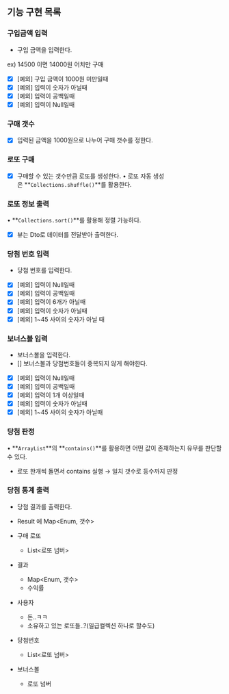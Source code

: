## 기능 구현 목록

### 구입금액 입력

- 구입 금액을 입력한다.

ex) 14500 이면 14000원 어치만 구매

- [x]  [예외] 구입 금액이 1000원 미만일때
- [x]  [예외] 입력이 숫자가 아닐때
- [x]  [예외] 입력이 공백일때
- [x]  [예외] 입력이 Null일때

### 구매 갯수
- [x] 입력된 금액을 1000원으로 나누어 구매 갯수를 정한다.

### 로또 구매
- [x] 구매할 수 있는 갯수만큼 로또를 생성한다.
• 로또 자동 생성은 **`Collections.shuffle()`**를 활용한다.

### 로또 정보 출력
• **`Collections.sort()`**를 활용해 정렬 가능하다. 
- [x] 뷰는 Dto로 데이터를 전달받아 출력한다.

### 당첨 번호 입력

- 당첨 번호를 입력한다.
- [x]  [예외] 입력이 Null일때 
- [x]  [예외] 입력이 공백일때
- [x]  [예외] 입력이 6개가 아닐때
- [x]  [예외] 입력이 숫자가 아닐때
- [x]  [예외] 1~45 사이의 숫자가 아닐 때

### 보너스볼 입력

- 보너스볼을 입력한다.
- [] 보너스볼과 당첨번호들이 중복되지 않게 해야한다.
- [x]  [예외] 입력이 Null일때
- [x]  [예외] 입력이 공백일때
- [x]  [예외] 입력이 1개 이상일때
- [x]  [예외] 입력이 숫자가 아닐때
- [x]  [예외] 1~45 사이의 숫자가 아닐때

### 당첨 판정

• **`ArrayList`**의 **`contains()`**를 활용하면 어떤 값이 존재하는지 유무를 판단할 수 있다.

- 로또 한개씩 돌면서 contains 실행 → 일치 갯수로 등수까지 판정

### 당첨 통계 출력

- 당첨 결과를 출력한다.
- Result 에 Map<Enum, 갯수>

- 구매 로또
    - List<로또 넘버>
- 결과
    - Map<Enum, 갯수>
    - 수익률
- 사용자
    - 돈..ㅋㅋ
    - 소유하고 있는 로또들..?(일급컬렉션 하나로 할수도)
- 당첨번호
    - List<로또 넘버>
- 보너스볼
    - 로또 넘버